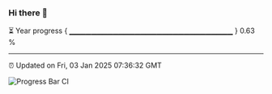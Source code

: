 ### Hi there 👋

⏳ Year progress { ▁▁▁▁▁▁▁▁▁▁▁▁▁▁▁▁▁▁▁▁▁▁▁▁▁▁▁▁▁▁ } 0.63 %

---

⏰ Updated on Fri, 03 Jan 2025 07:36:32 GMT

![Progress Bar CI](https://github.com/IshwaranRudhara/GIT-ACTION/workflows/Progress%20Bar%20CI/badge.svg)
